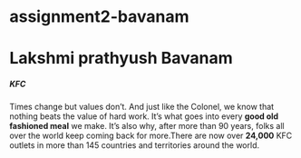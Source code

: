 # assignment2-bavanam
# Lakshmi prathyush Bavanam
##### KFC
Times change but values don’t. And just like the Colonel, we know that nothing beats the value of hard work. It’s what goes into every **good old fashioned meal** we make. It’s also why, after more than 90 years, folks all over the world keep coming back for more.There are now over **24,000** KFC outlets in more than 145 countries and territories around the world.